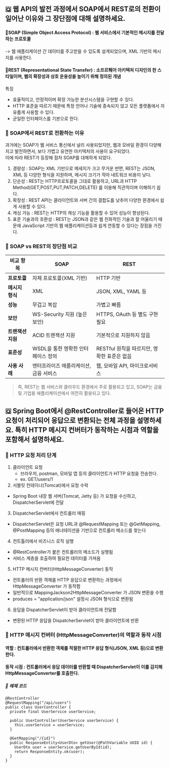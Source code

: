 ## 🇶 웹 API의 발전 과정에서 SOAP에서 REST로의 전환이 일어난 이유와 그 장단점에 대해 설명하세요.
#### 🌟SOAP (Simple Object Access Protocol) : 웹 서비스에서 기본적인 메시지를 전달하는 프로토콜
-> 웹 애플리케이션 간 데이터를 주고받을 수 있도록 설계되었으며, XML 기반의 메시지를 사용한다.
#### 🌟REST (Representational State Transfer) : 소프르퉤어 아키텍처 디자인의 한 스타일이며, 웹의 확장성과 상호 운용성을 높이기 위해 정의된 개념
특징 
- 효율적이고, 안정적이며 확장 가능한 분산시스템을 구현할 수 있다.
- HTTP 표준을 따르기 때문에 특정 언어나 기술에 종속되지 않고 모든 플랫폼에서 자유롭게 사용할 수 있다.
- 균일한 인터페이스를 기본으로 한다.

### 📌 SOAP에서 REST로 전환하는 이유
과거에는 SOAP가 웹 서비스 통신에서 널리 사용되었지만, 웹과 모바일 환경이 다양해지고 발전하면서, 보다 가볍고 유연한 아키텍처의 사용이 요구되었다. 
<br> 이에 따라 REST가 등장해 점차 SOAP를 대체하게 되었다. 
1. 경량성 : SOAP는 XML 기반으로 메세지가 크고 무거운 반면, REST는 JSON, XML 등 다양한 형식을 지원하며, 메시지 크기가 작아 네트워크 비용이 낮다.
2. 단순성 : REST는 HTTP프로토콜을 그대로 활용하고, URL과 HTTP Method(GET,POST,PUT,PATCH,DELETE) 를 이용해 직관적이며 이해하기 쉽다.
3. 확장성 : REST API는 클라이언트와 서버 간의 결합도를 낮추어 다양한 환경에서 쉽게 사용할 수 있다.
4. 캐싱 가능 : REST는 HTTP의 캐싱 기능을 활용할 수 있어 성능이 향상된다.
5. 표준 기술과의 호환성 : REST는 JSON과 같은 웹 친화적인 기술과 잘 어울리기 때문에 JavaScript 기반의 웹 애플리케이션등과 쉽게 연동할 수 있다는 장점을 가진다.

### 📌 SOAP vs REST의 장단점 비교
| 비교 항목       | SOAP                                     | REST                                   |
|---------------|--------------------------------------|--------------------------------------|
| **프로토콜**   | 자체 프로토콜(XML 기반)                    | HTTP 기반                              |
| **메시지 형식** | XML                                    | JSON, XML, YAML 등                     |
| **성능**       | 무겁고 복잡                               | 가볍고 빠름                             |
| **보안**       | WS-Security 지원 (높은 보안)              | HTTPS, OAuth 등 별도 구현 필요          |
| **트랜잭션 지원** | ACID 트랜잭션 지원                       | 기본적으로 지원하지 않음                   |
| **표준성**     | WSDL을 통한 명확한 인터페이스 정의          | RESTful 원칙을 따르지만, 명확한 표준은 없음 |
| **사용 사례**   | 엔터프라이즈 애플리케이션, 금융 서비스       | 웹, 모바일 API, 마이크로서비스           |

> 즉, REST는 웹 서비스와 클라우드 환경에서 주로 활용되고 있고, SOAP는 금융 및 기업용 애플리케이션에서 여전히 활용되고 있다.

## 🇶 Spring Boot에서 @RestController로 들어온 HTTP 요청이 처리되어 응답으로 변환되는 전체 과정을 설명하세요. 특히 HTTP 메시지 컨버터가 동작하는 시점과 역할을 포함해서 설명하세요.
### 📌 HTTP 요청 처리 단계 
1. 클라이언트 요청
   - 브라우저, postman, 모바일 앱 등의 클라이언트가 HTTP 요청을 전송한다.
   - ex. GET/users/1
2. 서블릿 컨테이너(Tomcat)에서 요청 수락
  - Spring Boot 내장 웹 서버(Tomcat, Jetty 등) 가 요청을 수신하고, DispatcherServlet에 전달
3. DispatcherServlet에서 컨트롤러 매핑
  - DispatcherServlet은 요청 URL과 @RequestMapping 또는 @GetMapping, @PostMapping 등의 애너테이션을 기반으로 컨트롤러 메소드를 찾는다
4. 컨트톨러에서 비즈니스 로직 실행
  - @RestController가 붙은 컨트롤러의 메소드가 실행됨
  - 서비스 계층을 호출하여 필요한 데이터를 가져옴
5. HTTP 메시지 컨버터(HttpMessageConverter) 동작
  - 컨트롤러의 반환 객체를 HTTP 응답으로 변환하는 과정에서 HttpMessageConverter 가 동작함
  - 일반적으로 MappingJackson2HttpMessageConverter 가 JSON 변환을 수행
  - produces = "application/json" 설정시 JSON 형식으로 변환됨
6. 응답을 DispatcherServlet이 받아 클라이언트에 전달함
  - 변환된 HTTP 응답을 DispatcherServlet이 받아 클라이언트에 반환

### 📌 HTTP 메시지 컨버터 (HttpMessageConverter)의 역할과 동작 시점
#### 역할 : 컨트롤러에서 반환한 객체를 적절한 HTTP 응답 형식(JSON, XML 등)으로 변환한다. 
#### 동작 시점 : 컨트롤러에서 응답 데이터를 반환할 때 DispatcherServlet이 이를 감지해 HttpMessageConverter를 호출한다.
##### 💠 예제 코드 
```
@RestController
@RequestMapping("/api/users")
public class UserController {
  private final UserService userService;

  public UserController(UserService userService) {
    this.userService = userService;
  }

  @GetMapping("/{id}")
  public ResponseEntity<UserDto> getUser(@PathVariable UUID id) {
    UserDto user = userService.getUserById(id);
    return ResponseEntity.ok(user);
  }
}
```

